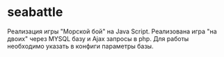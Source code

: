 # seabattle
Реализация игры "Морской бой"  на Java Script. Реализована игра "на двоих" через MYSQL базу и Ajax запросы в php. Для работы необходимо указать в конфиги параметры базы. 
